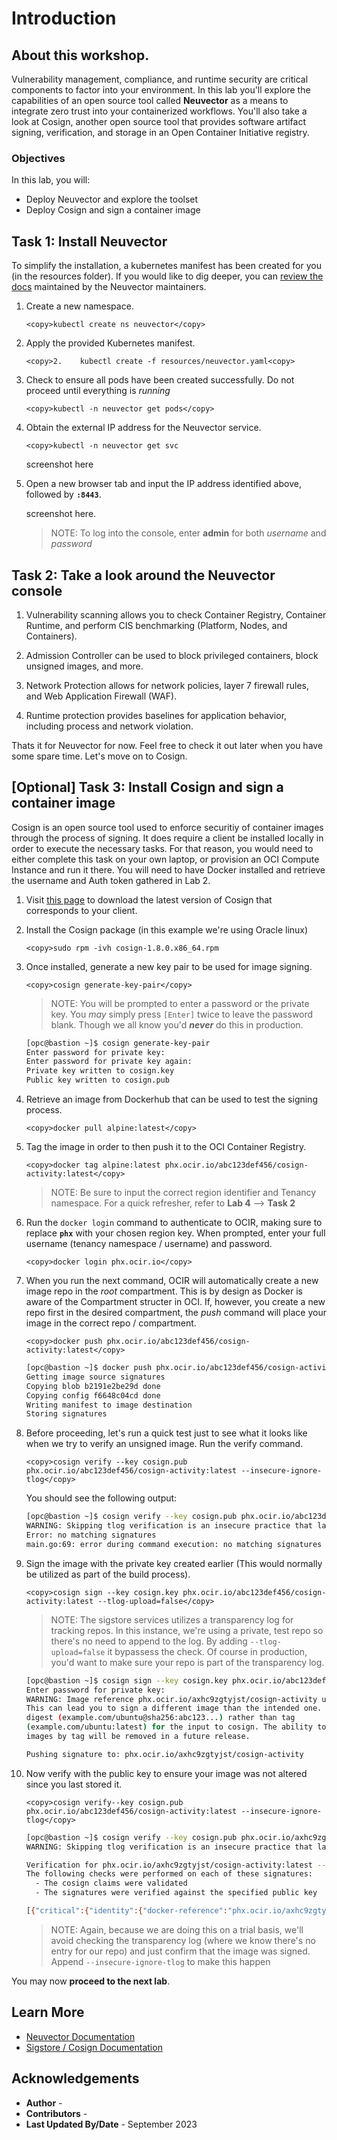 # Introduction

## About this workshop.

Vulnerability management, compliance, and runtime security are critical components to factor into your environment. In this lab you'll explore the capabilities of an open source tool called **Neuvector** as a means to integrate zero trust into your containerized workflows. You'll also take a look at Cosign, another open source tool that provides software artifact signing, verification, and storage in an Open Container Initiative registry.

### Objectives

In this lab, you will:

* Deploy Neuvector and explore the toolset
* Deploy Cosign and sign a container image


## Task 1: Install Neuvector

To simplify the installation, a kubernetes manifest has been created for you (in the resources folder). If you would like to dig deeper, you can [review the docs](https://github.com/neuvector/neuvector-operator/blob/master/docs/NeuVectorDeployKubernetes.md) maintained by the Neuvector maintainers.

1. Create a new namespace.

    ```
    <copy>kubectl create ns neuvector</copy>
    ```

2. Apply the provided Kubernetes manifest.

    ```
    <copy>2.	kubectl create -f resources/neuvector.yaml<copy>
    ```

3. Check to ensure all pods have been created successfully. Do not proceed until everything is *running*

    ```
    <copy>kubectl -n neuvector get pods</copy>
    ```

4. Obtain the external IP address for the Neuvector service.

    ```
    <copy>kubectl -n neuvector get svc
    ```

    screenshot here

5. Open a new browser tab and input the IP address identified above, followed by **`:8443`**.

    screenshot here.

    >NOTE: To log into the console, enter **admin** for both *username* and *password*

## Task 2: Take a look around the Neuvector console

1. Vulnerability scanning allows you to check Container Registry, Container Runtime, and perform CIS benchmarking (Platform, Nodes, and Containers).

2. Admission Controller can be used to block privileged containers, block unsigned images, and more.

3. Network Protection allows for network policies, layer 7 firewall rules, and Web Application Firewall (WAF).

4. Runtime protection provides baselines for application behavior, including process and network violation.

Thats it for Neuvector for now. Feel free to check it out later when you have some spare time. Let's move on to Cosign.

## [Optional] Task 3: Install Cosign and sign a container image

Cosign is an open source tool used to enforce securitiy of container images through the process of signing. It does require a client be installed locally in order to execute the necessary tasks. For that reason, you would need to either complete this task on your own laptop, or provision an OCI Compute Instance and run it there. You will need to have Docker installed and retrieve the username and Auth token gathered in Lab 2.

1. Visit [this page](https://github.com/sigstore/cosign/releases) to download the latest version of Cosign that corresponds to your client.

2. Install the Cosign package (in this example we're using Oracle linux)

    ```
    <copy>sudo rpm -ivh cosign-1.8.0.x86_64.rpm
    ```
3. Once installed, generate a new key pair to be used for image signing.

    ```
    <copy>cosign generate-key-pair</copy>
    ```

    >NOTE: You will be prompted to enter a password or the private key. You *may* simply press `[Enter]` twice to leave the password blank. Though we all know you'd **_never_** do this in production.

    ```bash
    [opc@bastion ~]$ cosign generate-key-pair
    Enter password for private key:
    Enter password for private key again:
    Private key written to cosign.key
    Public key written to cosign.pub
    ```

4. Retrieve an image from Dockerhub that can be used to test the signing process.

    ```
    <copy>docker pull alpine:latest</copy>
    ```

5. Tag the image in order to then push it to the OCI Container Registry.

    ```
    <copy>docker tag alpine:latest phx.ocir.io/abc123def456/cosign-activity:latest</copy>
    ```
    
    >NOTE: Be sure to input the correct region identifier and Tenancy namespace. For a quick refresher, refer to **Lab 4** --> **Task 2**

6. Run the `docker login` command to authenticate to OCIR, making sure to replace **`phx`** with your chosen region key. When prompted, enter your full username (tenancy namespace / username) and password.

    ```
    <copy>docker login phx.ocir.io</copy>
    ```

7. When you run the next command, OCIR will automatically create a new image repo in the *root* compartment. This is by design as Docker is aware of the Compartment structer in OCI. If, however, you create a new repo first in the desired compartment, the *push* command will place your image in the correct repo / compartment.

    ```
    <copy>docker push phx.ocir.io/abc123def456/cosign-activity:latest</copy>
    ```

    ```bash
    [opc@bastion ~]$ docker push phx.ocir.io/abc123def456/cosign-activity
    Getting image source signatures
    Copying blob b2191e2be29d done
    Copying config f6648c04cd done
    Writing manifest to image destination
    Storing signatures
    ```

8. Before proceeding, let's run a quick test just to see what it looks like when we try to verify an unsigned image. Run the verify command.

    ```
    <copy>cosign verify --key cosign.pub phx.ocir.io/abc123def456/cosign-activity:latest --insecure-ignore-tlog</copy>
    ```

    You should see the following output:

    ```bash
    [opc@bastion ~]$ cosign verify --key cosign.pub phx.ocir.io/abc123def456/cosign-activity:latest --insecure-ignore-tlog
    WARNING: Skipping tlog verification is an insecure practice that lacks of transparency and auditability verification for the signature.
    Error: no matching signatures
    main.go:69: error during command execution: no matching signatures
    ```

9. Sign the image with the private key created earlier (This would normally be utilized as part of the build process).

    ```
    <copy>cosign sign --key cosign.key phx.ocir.io/abc123def456/cosign-activity:latest --tlog-upload=false</copy>
    ```

    >NOTE: The sigstore services utilizes a transparency log for tracking repos. In this instance, we're using a private, test repo so there's no need to append to the log. By adding `--tlog-upload=false` it bypassess the check. Of course in production, you'd want to make sure your repo is part of the transparency log.

    ```bash
    [opc@bastion ~]$ cosign sign --key cosign.key phx.ocir.io/abc123def456/cosign-activity --tlog-upload=false
    Enter password for private key:
    WARNING: Image reference phx.ocir.io/axhc9zgtyjst/cosign-activity uses a tag, not a digest, to identify the image to sign.
    This can lead you to sign a different image than the intended one. Please use a
    digest (example.com/ubuntu@sha256:abc123...) rather than tag
    (example.com/ubuntu:latest) for the input to cosign. The ability to refer to
    images by tag will be removed in a future release.

    Pushing signature to: phx.ocir.io/axhc9zgtyjst/cosign-activity
    ```

10. Now verify with the public key to ensure your image was not altered since you last stored it. 

    ```
    <copy>cosign verify--key cosign.pub phx.ocir.io/abc123def456/cosign-activity:latest --insecure-ignore-tlog</copy>
    ```

    ```bash
    [opc@bastion ~]$ cosign verify --key cosign.pub phx.ocir.io/axhc9zgtyjst/cosign-activity:latest --insecure-ignore-tlog
    WARNING: Skipping tlog verification is an insecure practice that lacks of transparency and auditability verification for the signature.

    Verification for phx.ocir.io/axhc9zgtyjst/cosign-activity:latest --
    The following checks were performed on each of these signatures:
      - The cosign claims were validated
      - The signatures were verified against the specified public key

    [{"critical":{"identity":{"docker-reference":"phx.ocir.io/axhc9zgtyjst/cosign-activity"},"image":{"docker-manifest-digest":"sha256:281f21211c6ff26f15f7fe80f69f772579d5fd695e0706edcbc24abfc621fdae"},"type":"cosign container image signature"},"optional":null}]
    ```

    >NOTE: Again, because we are doing this on a trial basis, we'll avoid checking the transparency log (where we know there's no entry for our repo) and just confirm that the image was signed. Append `--insecure-ignore-tlog` to make this happen

You may now **proceed to the next lab**.

## Learn More

* [Neuvector Documentation](https://github.com/neuvector/docs)
* [Sigstore / Cosign Documentation](https://docs.sigstore.dev/signing/quickstart/)


## Acknowledgements

* **Author** - 
* **Contributors** -
* **Last Updated By/Date** - September 2023